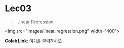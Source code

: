 # Lec03
> Linear Regression

<img src="images/linear_regression.png", width="400">

**Colab Link**: [여기를 클릭하시오](https://colab.research.google.com/github/HanyangTechAI/2021-HAI-Lecture/blob/main/Lec03_Linear_Regression/Lab03_Linear_Regression.ipynb)
